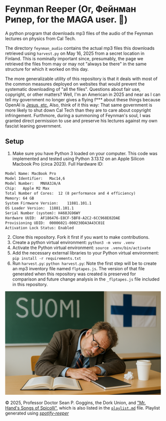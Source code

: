 # Feynman Reeper (Or, Фейнман Рипер, for the MAGA user. 🤣)
A python program that downloads mp3 files of the audio of the Feynman lectures on physics from Cal Tech.

The directory `feynman_audio` contains the actual mp3 files this downloads retrieved using `harvest.py` on May 16, 2025 from a secret location in Finland. This is nominally important since, presumably, the page we retrieved the files from may or may not "always be there" in the same structure for which it worked on this day. 

The more generalizable utility of this repository is that it deals with most of the common measures deployed on websites that would prevent the systematic downloading of "all the files". Questions about fair use, copyright, or other matters? Well, I'm an American in 2025 and near as I can tell my government no longer gives a flying f*** about these things because OpenAI is [Jesus, etc.](https://www.youtube.com/watch?v=USMsgVbf8Us) Also, think of it this way: That same government is more likely to shut down Cal Tech than they are to care about copyright infringement. Furthmore, during a summoning of Feynman's soul, I was granted direct permission to use and preserve his lectures against my own fascist leaning government. 

## Setup

1. Make sure you have Python 3 loaded on your computer. This code was implemented and tested using Python 3.13.12 on an Apple Silicon Macbook Pro (circa 2023). Full Hardware ID: 
```
Model Name:	MacBook Pro
Model Identifier:	Mac14,6
Model Number:	MNXA3JA/A
Chip:	Apple M2 Max
Total Number of Cores:	12 (8 performance and 4 efficiency)
Memory:	64 GB
System Firmware Version:	11881.101.1
OS Loader Version:	11881.101.1
Serial Number (system):	H460JG96WY
Hardware UUID:	AF186476-E8CF-5BF8-A2C2-6CC968E02DAE
Provisioning UDID:	00006021-000230DA3A43C01E
Activation Lock Status:	Enabled
```

2. Clone this repository. Fork it first if you want to make contributions. 
3. Create a python virtual environment: `python3 -m venv .venv`
4. Activate the Python virtual environment: `source .venv/bin/activate`
5. Add the necessary external libraries to your Python virtual environment: `pip install -r requirements.txt`
6. Run `harvest.py`: `python harvest.py`: Note the first step will be to create an mp3 inventory file named `flptapes.js`. The version of that file generated when this repository was created is preserved for comparison and future change analysis in the `_flptapes.js` file included in this repository. 

![alt text](image.png)

© 2025, Professor Doctor Sean P. Goggins, the Dork Union, and ["Mr. Hand's Songs of Spicolli"](https://open.spotify.com/playlist/2aOikiOH69uiC9VHIAODA6?si=d9c7ac2492bf43fa), which is also listed in the [`playlist.md`](playlist.md) file. Playlist generated using [*spotify-reeper*](https://github.com/auteursoft/spotify-reeper.git)